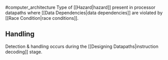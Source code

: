 #computer_architecture 
Type of [[Hazard|hazard]] present in processor datapaths where [[Data Dependencies|data dependencies]] are violated by [[Race Condition|race conditions]].

## Handling
Detection & handling occurs during the [[Designing Datapaths|instruction decoding]] stage.
